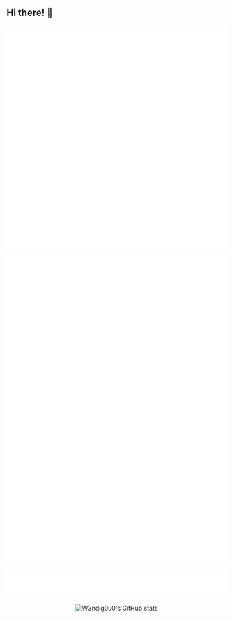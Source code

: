 ## Hi there! 👋
  
<div align="left">  


![Metrics](https://github.com/W3ndig0u0/W3ndig0u0/blob/main/metrics.svg)

</div>

<div align="right">  

![Metrics](https://github.com/W3ndig0u0/W3ndig0u0/blob/main/metrics.personal.anilist.svg)

</div>

  
<div align="center">  

![Metrics](https://github.com/W3ndig0u0/W3ndig0u0/blob/main/metrics.personal.achievements.svg)

![W3ndig0u0's GitHub stats](https://github-readme-stats.vercel.app/api?username=W3ndig0u0&show_icons=true&theme=dracula&align="center)


</div>

